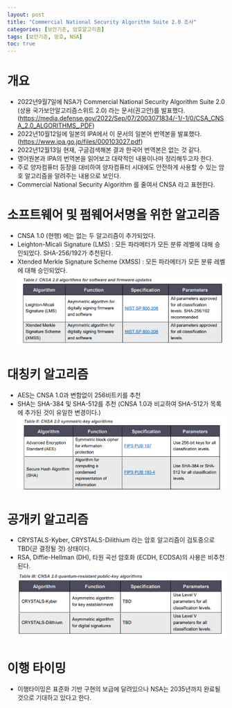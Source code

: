 ```yaml
---
layout: post
title: "Commercial National Security Algorithm Suite 2.0 조사"
categories: [보안기준, 암호알고리즘]
tags: [보안기준, 암호, NSA]
toc: true
---
```


# 개요
- 2022년9월7일에 NSA가 Commercial National Security Algorithm Suite 2.0 (상용 국가보안알고리즘스위트 2.0) 라는 문서(권고안)를 발표했다. (https://media.defense.gov/2022/Sep/07/2003071834/-1/-1/0/CSA_CNSA_2.0_ALGORITHMS_.PDF)
- 2022년10월12일에 일본의 IPA에서 이 문서의 일본어 번역본을 발표했다. (https://www.ipa.go.jp/files/000103027.pdf)
- 2022년12월13일 현재, 구글검색해본 결과 한국어 번역본은 없는 것 같다. 
- 영어원본과 IPA의 번역본을 읽어보고 대략적인 내용이나마 정리해두고자 한다. 
- 주로 양자컴퓨터 등장을 대비하여 양자컴퓨터 시대에도 안전하게 사용할 수 있는 암호 알고리즘을 알려주는 내용으로 보인다. 
- Commercial National Security Algorithm 를 줄여서 CNSA 라고 표현한다. 

# 소프트웨어 및 펌웨어서명을 위한 알고리즘
- CNSA 1.0 (현행) 에는 없는 두 알고리즘이 추가되었다. 
- Leighton-Micali Signature (LMS) : 모든 파라메터가 모든 분류 레벨에 대해 승인되었다. SHA-256/192가 추천된다. 
- Xtended Merkle Signature Scheme (XMSS) : 모든 파라메터가 모든 분류 레벨에 대해 승인되었다.
![CNSA 2.0 algorithms for software and firmware updates](/images/CNSA2.0-signing.png)

# 대칭키 알고리즘
- AES는 CNSA 1.0과 변함없이 256비트키를 추천
- SHA는 SHA-384 및 SHA-512를 추천 (CNSA 1.0과 비교하여 SHA-512가 목록에 추가된 것이 유일한 변경이다.)
![CNSA 2.0 symmetric-key algorithms](/images/CNSA2.0-symmetric.png)

# 공개키 알고리즘
- CRYSTALS-Kyber, CRYSTALS-Dilithium 라는 암호 알고리즘이 검토중으로 TBD(곧 결정될 것) 상태이다.
- RSA, Diffie-Hellman (DH), 타원 곡선 암호화 (ECDH, ECDSA)의 사용은 비추천된다. 
![CNSA 2.0 quantum-resistant public-key algorithms](/images/CNSA2.0-public-key.png)

# 이행 타이밍
- 이행타이밍은 표준화 기반 구현의 보급에 달려있으나 NSA는 2035년까지 완료될 것으로 기대하고 있다고 한다. 
